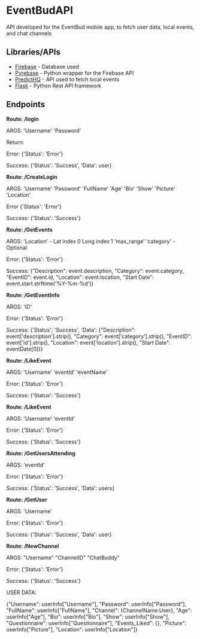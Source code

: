 # EventBudAPI
API developed for the EventBud mobile app, to fetch user data, local events, and chat channels

## Libraries/APIs

* [Firebase](https://firebase.google.com/) - Database used
* [Pyrebase](https://github.com/thisbejim/Pyrebase) - Python wrapper for the Firebase API
* [PredictHQ](https://www.predicthq.com/events/upcoming-events) - API used to fetch local events
* [Flask](https://flask.palletsprojects.com/en/1.1.x/) - Python Rest API framework 

## Endpoints

**Route: /login**

ARGS:
'Username'
'Password'

Return:

Error:
{'Status': 'Error'}

Success:
{'Status': 'Success', 'Data': user}


**Route: /CreateLogin**

ARGS:
'Username'
'Password'
'FullName'
'Age'
'Bio'
'Show'
'Picture'
'Location'

Error
{'Status': 'Error'}

Success:
{'Status': 'Success'}


**Route: /GetEvents**

ARGS:
'Location' - Lat index 0 Long index 1
'max_range'
'category' - Optional

Error:
{'Status': 'Error'}

Success:
{"Description": event.description, "Category": event.category,
"EventID": event.id, "Location": event.location, "Start Date": event.start.strftime('%Y-%m-%d')}


**Route: /GetEventInfo**

ARGS:
'ID'

Error:
{'Status': 'Error'}

Success:
{'Status': 'Success', 'Data': {"Description": event['description'].strip(), "Category": event['category'].strip(),
                                    "EventID": event['id'].strip(), "Location": event['location'].strip(),
                                    "Start Date": eventDate[0]}}


**Route: /LikeEvent**

ARGS:
'Username'
'eventId'
'eventName'

Error:
{'Status': 'Error'}

Success:
{'Status': 'Success'}


**Route: /LikeEvent**

ARGS:
'Username'
'eventId'

Error:
{'Status': 'Error'}

Success:
{'Status': 'Success'}


**Route: /GetUsersAttending**

ARGS:
'eventId'

Error:
{'Status': 'Error'}

Success:
{'Status': 'Success', 'Data': users}


**Route: /GetUser**

ARGS:
'Username'

Error:
{'Status': 'Error'}

Success:
{'Status': 'Success', 'Data': user}


**Route: /NewChannel**

ARGS:
"Username"
"ChannelID"
"ChatBuddy"

Error:
{'Status': 'Error'}

Success:
{'Status': 'Success'}



USER DATA:

{"Username": userInfo["Username"], "Password": userInfo["Password"], "FullName": userInfo["FullName"], "Channel": {ChannelName:User},
            "Age": userInfo["Age"], "Bio": userInfo["Bio"], "Show": userInfo["Show"], "Questionnaire": userInfo["Questionnaire"],
            "Events_Liked": {}, "Picture": userInfo["Picture"], "Location": userInfo["Location"]}

